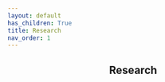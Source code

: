 ```yaml
---
layout: default
has_children: True
title: Research
nav_order: 1
---
```

<!---
<html lang="en">
  <head>
    <meta charset="UTF-8" />
    <meta name="viewport" content="width=device-width, initial-scale=1.0" />
    <style>
      .box {
        background: #FFFFFF;
        color: black;
        border: 1.5px solid black;
        margin: 0px auto;
        width: 400px;
        height: 105px;
        padding: 0px;
      }
    </style>
  </head>
  <body>
    <div class="box">
      <p align="center">
        <h2 align="center"> <strong> Research </strong> </h2>
      </p>
    </div>
  </body>
</html>
--->
<p align="center">
    <h2 align="center"> <strong> Research </strong> </h2>
</p>
